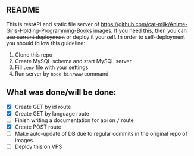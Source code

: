 README
-
This is restAPI and static file server of https://github.com/cat-milk/Anime-Girls-Holding-Programming-Books images. If
you need this, then you can ~~use current deployment~~ or deploy it yourself. In order to self-deployment you should
follow this guideline:

1. Clone this repo
2. Create MySQL schema and start MySQL server
3. Fill `.env` file with your settings
4. Run server by `node bin/www` command

What was done/will be done:
-

- [x]   Create GET by id route
- [x]   Create GET by language route
- [ ]   Finish writing a documentation for api on `/` route
- [x]   Create POST route
- [ ]   Make auto-update of DB due to regular commits in the original repo of images
- [ ]   Deploy this on VPS
